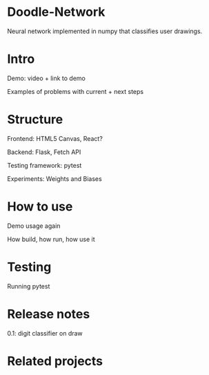 # Doodle-Network

Neural network implemented in numpy that classifies user drawings. 

# Intro 

Demo: video + link to demo

Examples of problems with current + next steps

# Structure

Frontend: HTML5 Canvas, React?

Backend: Flask, Fetch API

Testing framework: pytest

Experiments: Weights and Biases

# How to use

Demo usage again

How build, how run, how use it 

# Testing

Running pytest

# Release notes

0.1: digit classifier on draw

# Related projects

